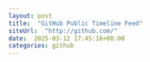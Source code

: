 ```yaml
---
layout: post
title:  "GitHub Public Timeline Feed"
siteUrl:  "http://github.com/"
date:  2025-03-12 17:45:16+00:00
categories: github
---
```


